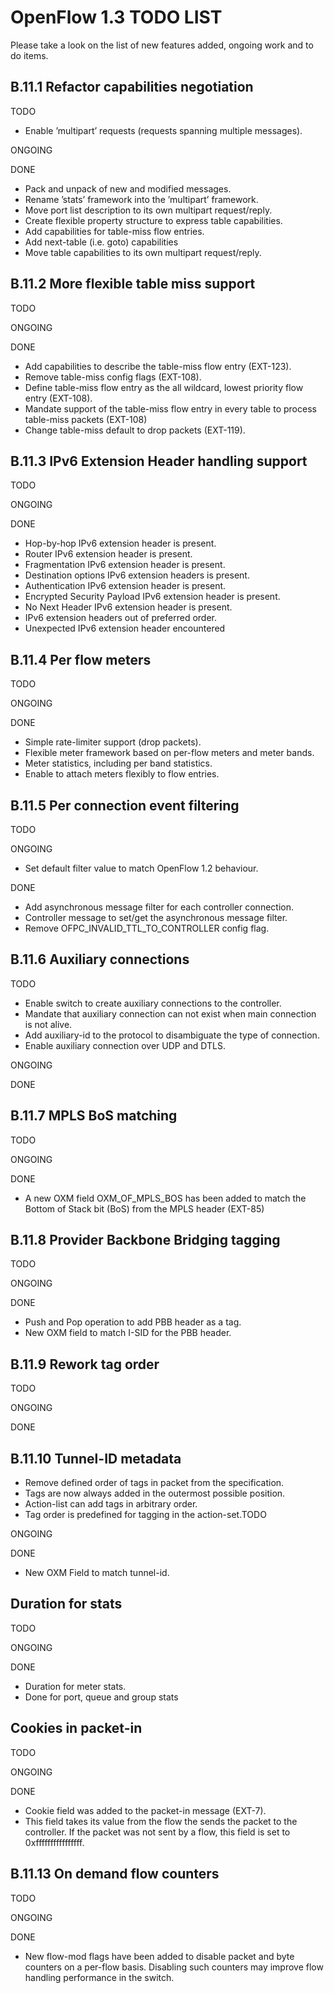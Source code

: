 OpenFlow 1.3 TODO LIST
=============================
Please take a look on the list of new features added, ongoing work and to do items.   

B.11.1 Refactor capabilities negotiation
----------------------------------------

TODO

- Enable ’multipart’ requests (requests spanning multiple messages).

ONGOING


DONE

- Pack and unpack of new and modified messages.
- Rename ’stats’ framework into the ’multipart’ framework. 
- Move port list description to its own multipart request/reply.
- Create flexible property structure to express table capabilities.
- Add capabilities for table-miss flow entries.
- Add next-table (i.e. goto) capabilities
- Move table capabilities to its own multipart request/reply.

B.11.2 More flexible table miss support
-----------------------------------------

TODO


ONGOING

DONE

- Add capabilities to describe the table-miss flow entry (EXT-123). 
- Remove table-miss config flags (EXT-108).
- Define table-miss flow entry as the all wildcard, lowest priority flow entry (EXT-108).
- Mandate support of the table-miss flow entry in every table to process table-miss packets (EXT-108)
- Change table-miss default to drop packets (EXT-119).

B.11.3 IPv6 Extension Header handling support
----------------------------------------------

TODO

ONGOING

DONE

- Hop-by-hop IPv6 extension header is present.
- Router IPv6 extension header is present.
- Fragmentation IPv6 extension header is present.
- Destination options IPv6 extension headers is present.
- Authentication IPv6 extension header is present.
- Encrypted Security Payload IPv6 extension header is present.
- No Next Header IPv6 extension header is present.
- IPv6 extension headers out of preferred order.
- Unexpected IPv6 extension header encountered

B.11.4 Per flow meters
-----------------------

TODO

ONGOING

DONE
- Simple rate-limiter support (drop packets).
- Flexible meter framework based on per-flow meters and meter bands.
- Meter statistics, including per band statistics.
- Enable to attach meters flexibly to flow entries.

B.11.5 Per connection event filtering
--------------------------------------

TODO


ONGOING

- Set default filter value to match OpenFlow 1.2 behaviour.

DONE

- Add asynchronous message filter for each controller connection.
- Controller message to set/get the asynchronous message filter.
- Remove OFPC_INVALID_TTL_TO_CONTROLLER config flag.

B.11.6 Auxiliary connections
-----------------------------

TODO

- Enable switch to create auxiliary connections to the controller.
- Mandate that auxiliary connection can not exist when main connection is not alive.
- Add auxiliary-id to the protocol to disambiguate the type of connection.
- Enable auxiliary connection over UDP and DTLS.

ONGOING

DONE

B.11.7 MPLS BoS matching
--------------------------

TODO

ONGOING

DONE

- A new OXM field OXM_OF_MPLS_BOS has been added to match the Bottom 
of Stack bit (BoS) from the MPLS header (EXT-85)

B.11.8 Provider Backbone Bridging tagging
-------------------------------------------

TODO



ONGOING


DONE
- Push and Pop operation to add PBB header as a tag.
- New OXM field to match I-SID for the PBB header.

B.11.9 Rework tag order
------------------------

TODO



ONGOING


DONE

B.11.10 Tunnel-ID metadata
---------------------------
- Remove defined order of tags in packet from the specification.
- Tags are now always added in the outermost possible position.
- Action-list can add tags in arbitrary order.
- Tag order is predefined for tagging in the action-set.TODO

ONGOING

DONE

- New OXM Field to match tunnel-id.

Duration for stats
-------------------

TODO



ONGOING

DONE

- Duration for meter stats.
- Done for port, queue and group stats

Cookies in packet-in
----------------------

TODO

ONGOING

DONE

- Cookie field was added to the packet-in message (EXT-7). 
- This field takes its value from the flow the
sends the packet to the controller. If the packet was not sent by 
a flow, this field is set to 0xffffffffffffffff.

B.11.13 On demand flow counters
--------------------------------

TODO

ONGOING

DONE

- New flow-mod flags have been added to disable packet and byte 
counters on a per-flow basis. Disabling such counters may improve 
flow handling performance in the switch.
